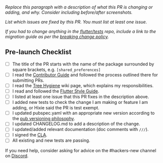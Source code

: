 *Replace this paragraph with a description of what this PR is changing or adding, and why. Consider including before/after screenshots.*

*List which issues are fixed by this PR. You must list at least one issue.*

*If you had to change anything in the [flutter/tests] repo, include a link to the migration guide as per the [breaking change policy].*

## Pre-launch Checklist

- [ ] The title of the PR starts with the name of the package surrounded by square brackets, e.g. `[shared_preferences]`
- [ ] I read the [Contributor Guide] and followed the process outlined there for submitting PRs.
- [ ] I read the [Tree Hygiene] wiki page, which explains my responsibilities.
- [ ] I read and followed the [Flutter Style Guide].
- [ ] I listed at least one issue that this PR fixes in the description above.
- [ ] I added new tests to check the change I am making or feature I am adding, or Hixie said the PR is test exempt.
- [ ] I updated pubspec.yaml with an appropriate new version according to the [pub versioning philosophy].
- [ ] I updated CHANGELOG.md to add a description of the change.
- [ ] I updated/added relevant documentation (doc comments with `///`).
- [ ] I signed the [CLA].
- [ ] All existing and new tests are passing.

If you need help, consider asking for advice on the #hackers-new channel on [Discord].

<!-- Links -->
[Contributor Guide]: https://github.com/flutter/flutter/wiki/Tree-hygiene#overview
[Tree Hygiene]: https://github.com/flutter/flutter/wiki/Tree-hygiene
[Flutter Style Guide]: https://github.com/flutter/flutter/wiki/Style-guide-for-Flutter-repo
[CLA]: https://cla.developers.google.com/
[flutter/tests]: https://github.com/flutter/tests
[breaking change policy]: https://github.com/flutter/flutter/wiki/Tree-hygiene#handling-breaking-changes
[Discord]: https://github.com/flutter/flutter/wiki/Chat
[pub versioning philosophy]: https://www.dartlang.org/tools/pub/versioning
